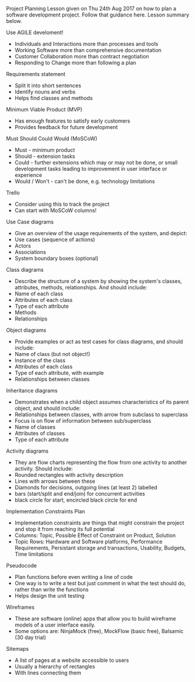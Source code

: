 Project Planning
Lesson given on Thu 24th Aug 2017 on how to plan a software development project.
Follow that guidance here.
Lesson summary below.
 

Use AGILE develoment!
- Individuals and Interactions more than processes and tools
- Working Software more than comprehensive documentation
- Customer Collaboration more than contract negotiation
- Responding to Change more than following a plan


Requirements statement
- Split it into short sentences
- Identify nouns and verbs
- Helps find classes and methods

Minimum Viable Product (MVP)
- Has enough features to satisfy early customers
- Provides feedback for future development

Must Should Could Would (MoSCoW)
- Must - minimum product
- Should - extension tasks
- Could - further extensions which may or may not be done, or small development tasks leading to improvement in user interface or experience
- Would / Won't - can't be done, e.g. technology limitations

Trello
- Consider using this to track the project
- Can start with MoSCoW columns!

Use Case diagrams
- Give an overview of the usage requirements of the system, and depict:
- Use cases (sequence of actions)
- Actors
- Associations
- System boundary boxes (optional)

Class diagrams
- Describe the structure of a system by showing the system's classes, attributes, methods, relationships. And should include:
- Name of each class
- Attributes of each class
- Type of each attribute
- Methods
- Relationships

Object diagrams
- Provide examples or act as test cases for class diagrams, and should include:
- Name of class (but not object!)
- Instance of the class
- Attributes of each class
- Type of each attribute, with example
- Relationships between classes

Inheritance diagrams
- Demonstrates when a child object assumes characteristics of its parent object, and should include:
- Relationships between classes, with arrow from subclass to superclass
- Focus is on flow of information between sub/superclass
- Name of classes
- Attributes of classes
- Type of each attribute

Activity diagrams
- They are flow charts representing the flow from one activity to another activity. Should include:
- Rounded rectangles with activity description
- Lines with arrows between these
- Diamonds for decisions, outgoing lines (at least 2) labelled
- bars (start/split and end/join) for concurrent activities
- black circle for start, encircled black circle for end

Implementation Constraints Plan
- Implementation constraints are things that might constrain the project and stop it from reaching its full potential
- Columns: Topic, Possible Effect of Constraint on Product, Solution
- Topic Rows: Hardware and Software platforms, Performance Requirements, Persistant storage and transactions, Usability, Budgets, Time limitations

Pseudocode
- Plan functions before even writing a line of code
- One way is to write a test but just comment in what the test should do, rather than write the functions
- Helps design the unit testing

Wireframes
- These are software (online) apps that allow you to build wireframe models of a user interface easily.
- Some options are: NinjaMock (free), MockFlow (basic free), Balsamic (30 day trial)

Sitemaps
- A list of pages at a website accessible to users
- Usually a hierarchy of rectangles
- With lines connecting them
